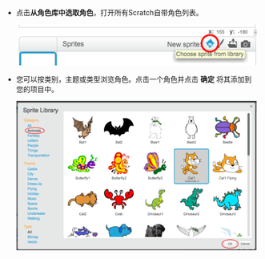 + 点击**从角色库中选取角色**，打开所有Scratch自带角色列表。
    
    ![屏幕截图](images/sprite-library.png)

+ 您可以按类别，主题或类型浏览角色。点击一个角色并点击 **确定** 将其添加到您的项目中。
    
    ![屏幕截图](images/sprite-choose.png)